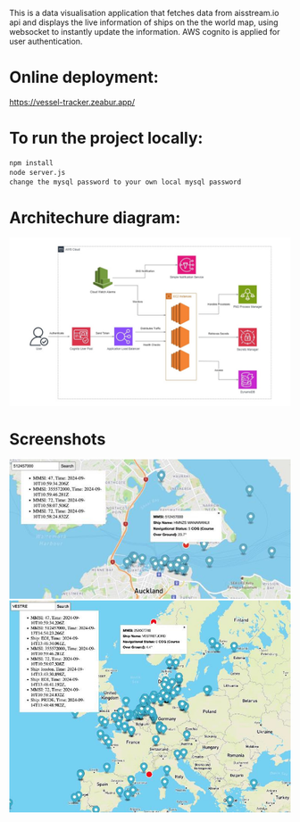 This is a data visualisation application that fetches data from aisstream.io api and displays the live information of ships on the the world map, using websocket to instantly update the information. AWS cognito is applied for user authentication.

# Online deployment: 
https://vessel-tracker.zeabur.app/
# To run the project locally:
```sh
npm install
node server.js
change the mysql password to your own local mysql password
```

# Architechure diagram:
![Architechure diagram](./public/images/ArchitectureDiagram.jpg)

# Screenshots
![Search by Ship ID](./public/images/searchbyid.jpg)
![Search by name](./public/images/searchbyname.jpg)
